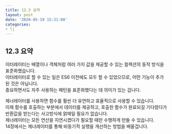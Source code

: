 ```yaml
---
title: 12.3 요약
layout: post
date: '2020-05-19 15:31:00'
categories:
- lj
---
```


## 12.3 요약

이터레이터는 배열이나 객체처럼 여러 가지 값을 제공할 수 있는 컬렉션의 동작 방식을 표준화했습니다.  
이터레이터로 할 수 있는 일은 ES6 이전에도 모두 할 수 있었으므로, 어떤 기능이 추가된 것은 아닙니다.  
중요하면서도 자주 사용하는 패턴을 표준화했다는 데 의미가 있는 겁니다.  

제너레이터를 사용하면 함수를 훨씬 더 유연하고 효율적으로 사용할 수 있습니다.  
이제 함수를 호출하는 부분에서 데이터를 제공하고, 호출한 함수가 완료되길 기다렸다가 반환값을 받는다는 사고방식에 얽매일 필요가 없습니다.  
제너레이터는 모든 연산을 지연시켰다가 필요할 때만 수행하게 만들 수 있습니다.  
14장에서는 제너레이터를 통해 비동기적 실행을 개선하는 방법을 배울겁니다.